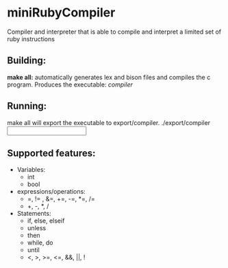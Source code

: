 # miniRubyCompiler
Compiler and interpreter that is able to compile and interpret a limited set of ruby instructions

## Building:

**make all:** automatically generates lex and bison files and compiles the c program. Produces the executable: *compiler*

## Running:

make all will export the executable to export/compiler.
./export/compiler <input file>

## Supported features:

- Variables: 
  - int
  - bool
- expressions/operations:
  - =, != , &=, +=, -=, *=, /=
  - +, -, *, /
- Statements:
  - if, else, elseif
  - unless
  - then
  - while, do
  - until
  - \<, >, \>=, <=, &&, ||, !